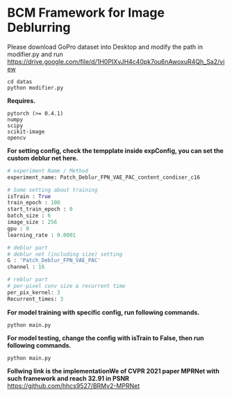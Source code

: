 # BCM Framework for Image Deblurring

Please download GoPro dataset into Desktop and modify the path in modifier.py and run
https://drive.google.com/file/d/1H0PIXvJH4c40pk7ou6nAwoxuR4Qh_Sa2/view
```
cd datas
python modifier.py
```

__Requires.__
```
pytorch (>= 0.4.1)
numpy
scipy
scikit-image
opencv
```

__For setting config, check the tempplate inside expConfig, you can set the custom deblur net here.__
```python
# experiment Name / Method
experiment_name: Patch_Deblur_FPN_VAE_PAC_content_condiser_c16

# Some setting about training
isTrain : True
train_epoch : 100
start_train_epoch : 0
batch_size : 6
image_size : 256
gpu : 0
learning_rate : 0.0001

# deblur part
# deblur net (including size) setting
G : 'Patch_Deblur_FPN_VAE_PAC'
channel : 16

# reblur part
# per-pixel conv size & recurrent time
per_pix_kernel: 3
Recurrent_times: 3
```

__For model training with specific config, run following commands.__

```
python main.py
```


__For model testing, change the config with isTrain to False, then run following commands.__

```
python main.py
```

__Follwing link is the implementationWe of CVPR 2021 paper MPRNet with such framework and reach 32.91 in PSNR__  
https://github.com/hhcs9527/BRMv2-MPRNet



